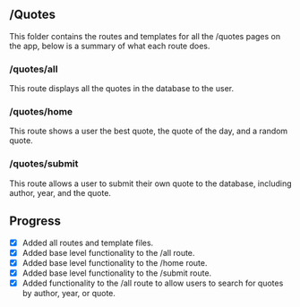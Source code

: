 ## /Quotes
This folder contains the routes and templates for all the /quotes pages on the app, below is a summary of what each route does.

### /quotes/all
This route displays all the quotes in the database to the user.

### /quotes/home
This route shows a user the best quote, the quote of the day, and a random quote.

### /quotes/submit
This route allows a user to submit their own quote to the database, including author, year, and the quote.

## Progress
- [x] Added all routes and template files.
- [x] Added base level functionality to the /all route.
- [x] Added base level functionality to the /home route.
- [x] Added base level functionality to the /submit route.
- [x] Added functionality to the /all route to allow users to search for quotes by author, year, or quote.
